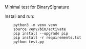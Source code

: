Minimal test for BinarySignature

Install and run: 

        python3 -m venv venv
        source venv/bin/activate
        pip install --upgrade pip
        pip install -r requirements.txt
        python test.py


